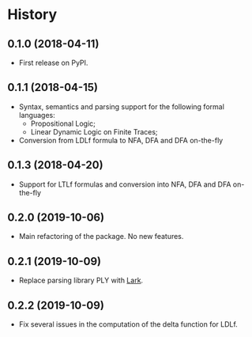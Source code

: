 # History

## 0.1.0 (2018-04-11)


* First release on PyPI.

## 0.1.1 (2018-04-15)

* Syntax, semantics and parsing support for the following formal languages:
    * Propositional Logic;
    * Linear Dynamic Logic on Finite Traces;
* Conversion from LDLf formula to NFA, DFA and DFA on-the-fly

## 0.1.3 (2018-04-20)

* Support for LTLf formulas and conversion into NFA, DFA and DFA on-the-fly

## 0.2.0 (2019-10-06)

* Main refactoring of the package. No new features.

## 0.2.1 (2019-10-09)

* Replace parsing library PLY with [Lark](https://github.com/lark-parser/lark).

## 0.2.2 (2019-10-09)

* Fix several issues in the computation of the delta function for LDLf.
